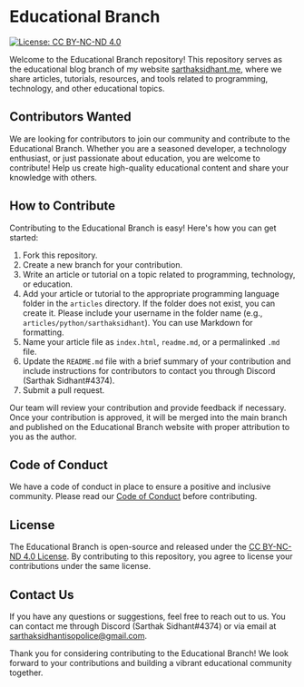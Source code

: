 Educational Branch
==================

[![License: CC BY-NC-ND 4.0](https://img.shields.io/badge/License-CC%20BY--NC--ND%204.0-lightgrey.svg)](https://creativecommons.org/licenses/by-nc-nd/4.0/)

Welcome to the Educational Branch repository! This repository serves as the educational blog branch of my website [sarthaksidhant.me](https://sarthaksidhant.me/), where we share articles, tutorials, resources, and tools related to programming, technology, and other educational topics.

Contributors Wanted
-------------------

We are looking for contributors to join our community and contribute to the Educational Branch. Whether you are a seasoned developer, a technology enthusiast, or just passionate about education, you are welcome to contribute! Help us create high-quality educational content and share your knowledge with others.

How to Contribute
-----------------

Contributing to the Educational Branch is easy! Here's how you can get started:

1.  Fork this repository.
2.  Create a new branch for your contribution.
3.  Write an article or tutorial on a topic related to programming, technology, or education.
4.  Add your article or tutorial to the appropriate programming language folder in the `articles` directory. If the folder does not exist, you can create it. Please include your username in the folder name (e.g., `articles/python/sarthaksidhant`). You can use Markdown for formatting.
5.  Name your article file as `index.html`, `readme.md`, or a permalinked `.md` file.
6.  Update the `README.md` file with a brief summary of your contribution and include instructions for contributors to contact you through Discord (Sarthak Sidhant#4374).
7.  Submit a pull request.

Our team will review your contribution and provide feedback if necessary. Once your contribution is approved, it will be merged into the main branch and published on the Educational Branch website with proper attribution to you as the author.

Code of Conduct
---------------

We have a code of conduct in place to ensure a positive and inclusive community. Please read our [Code of Conduct](https://github.com/Sarthak_Sidhant/education/coc.md) before contributing.

License
-------

The Educational Branch is open-source and released under the [CC BY-NC-ND 4.0 License](https://creativecommons.org/licenses/by-nc-nd/4.0/). By contributing to this repository, you agree to license your contributions under the same license.

Contact Us
----------

If you have any questions or suggestions, feel free to reach out to us. You can contact me through Discord (Sarthak Sidhant#4374) or via email at <sarthaksidhantisopolice@gmail.com>.

Thank you for considering contributing to the Educational Branch! We look forward to your contributions and building a vibrant educational community together.

